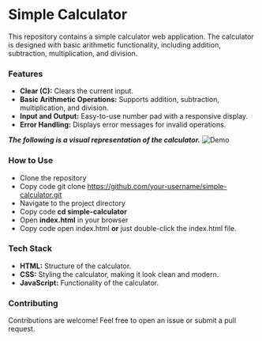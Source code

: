 # Simple Calculator
This repository contains a simple calculator web application. The calculator is designed with basic arithmetic functionality, including addition, subtraction, multiplication, and division.

### Features
- __Clear (C):__ Clears the current input.
- __Basic Arithmetic Operations:__ Supports addition, subtraction, multiplication, and division.
- __Input and Output:__ Easy-to-use number pad with a responsive display.
- __Error Handling:__ Displays error messages for invalid operations.

***The following is a visual representation of the calculator.***
  ![Demo](https://github.com/user-attachments/assets/33e994ba-6f89-45be-bd87-7bef38c8c9ff)


### How to Use
* Clone the repository
* Copy code
git clone https://github.com/your-username/simple-calculator.git
* Navigate to the project directory
* Copy code
  __cd simple-calculator__
* Open __index.html__ in your browser
* Copy code
open index.html __or__ just double-click the index.html file.

### Tech Stack
* __HTML:__ Structure of the calculator.
* __CSS:__ Styling the calculator, making it look clean and modern.
* __JavaScript:__ Functionality of the calculator.

### Contributing
Contributions are welcome! Feel free to open an issue or submit a pull request.

